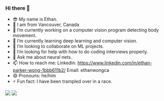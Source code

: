 ### Hi there 👋
- :sunglasses: My name is Ethan.
- :round_pushpin: I am from Vancouver, Canada 
- 🔭 I’m currently working on a computer vision program detecting body movement.
- 🌱 I’m currently learning deep learning and computer vision.
- 👯 I’m looking to collaborate on ML projects. 
- 🤔 I’m looking for help with how to do coding interviews properly.
- 💬 Ask me about neural nets.
- 📫 How to reach me: Linkedin: https://www.linkedin.com/in/ethan-parker-wong-1bbb611b2/ Email: ethanwongca
- 😄 Pronouns: he/him
- ⚡ Fun fact: I have been trampled over in a race. 

<img src="https://github-readme-stats.vercel.app/api?username=ethanwongca&show_icons=true"/>
<img src="https://github-readme-stats.vercel.app/api/top-langs?username=ethanwongca"/>
<!--
**ethanwongca/ethanwongca** is a ✨ _special_ ✨ repository because its `README.md` (this file) appears on your GitHub profile.

Here are some ideas to get you started:
- 🔭 I’m currently working on a computer vision program detecting body movement.
- 🌱 I’m currently learning deep learning and computer vision.
- 👯 I’m looking to collaborate on ML projects. 
- 🤔 I’m looking for help with how to do coding interviews properly.
- 💬 Ask me about neural nets.
- 📫 How to reach me: linkedin: https://www.linkedin.com/in/ethan-parker-wong-1bbb611b2/ email: ethanwongca
- 😄 Pronouns: he/him
- ⚡ Fun fact: I have been trampled over in a race. 
-->
